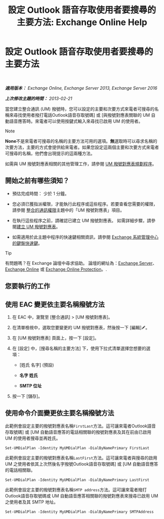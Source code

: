﻿---
title: '設定 Outlook 語音存取使用者要搜尋的主要方法: Exchange Online Help'
TOCTitle: 設定 Outlook 語音存取使用者要搜尋的主要方法
ms:assetid: 3d93a037-5820-41d3-9206-69f534414daf
ms:mtpsurl: https://technet.microsoft.com/zh-tw/library/Aa997563(v=EXCHG.150)
ms:contentKeyID: 50472933
ms.date: 05/23/2018
mtps_version: v=EXCHG.150
ms.translationtype: MT
---

# 設定 Outlook 語音存取使用者要搜尋的主要方法

 

_**適用版本：** Exchange Online, Exchange Server 2013, Exchange Server 2016_

_**上次修改主題的時間：** 2013-02-21_

當您建立整合通訊 (UM) 撥號時，您可以設定的主要和次要方式來電者可搜尋的名稱來尋找使用者撥打電話Outlook語音存取號碼\] 或 \[與撥號對應表關聯的 UM 自動語音應答時。來電者可以使用按鍵式輸入來尋找已啟用 UM 的使用者。


> [!NOTE]  
> <strong>None</strong>不是來電者可搜尋的名稱的主要方法可用的選項。<strong>無</strong>選取時可以尋求名稱的次要方法，主要的方式會提供給來電者。如果您設定這兩個主要和次要方式來電者可搜尋的名稱，他們會出現提示的這兩種方法。




如需與 UM 撥號對應表相關的其他管理工作，請參閱 [UM 撥號對應表規劃程序](um-dial-plan-procedures-exchange-2013-help.md)。

## 開始之前有哪些須知？

  - 預估完成時間： 少於 1 分鐘。

  - 您必須已獲指派權限，才能執行此程序或這些程序。若要查看您需要的權限，請參閱 [整合的通訊權限](unified-messaging-permissions-exchange-2013-help.md)主題中的「UM 撥號對應表」項目。

  - 在執行這些程序之前，請確認已建立 UM 撥號對應表。 如需詳細步驟，請參閱[建立 UM 撥號對應表](create-a-um-dial-plan-exchange-2013-help.md)。

  - 如需適用於此主題中程序的快速鍵相關資訊，請參閱 [Exchange 系統管理中心的鍵盤快速鍵](keyboard-shortcuts-in-the-exchange-admin-center-exchange-online-protection-help.md)。


> [!TIP]  
> 有問題嗎？在 Exchange 論壇中尋求協助。 論壇的網址為：<a href="https://go.microsoft.com/fwlink/p/?linkid=60612">Exchange Server</a>、 <a href="https://go.microsoft.com/fwlink/p/?linkid=267542">Exchange Online</a> 或 <a href="https://go.microsoft.com/fwlink/p/?linkid=285351">Exchange Online Protection</a>。.




## 您要執行的工作

## 使用 EAC 變更依主要名稱撥號方法

1.  在 EAC 中，瀏覽至 \[整合通訊\] \> \[UM 撥號對應表\]。

2.  在清單檢視中，選取您要變更的 UM 撥號對應表，然後按一下 \[編輯\]![編輯圖示](images/JJ218640.6f53ccb2-1f13-4c02-bea0-30690e6ea71d(EXCHG.150).gif "編輯圖示")。

3.  在 \[UM 撥號對應表\] 頁面上，按一下 \[設定\]。

4.  在 \[設定\] 中，\[搜尋名稱的主要方法\] 下，使用下拉式清單選擇您想要的選項：
    
      - \[姓氏 名字\] (預設)
    
      - **名字 姓氏**
    
      - **SMTP 位址**

5.  按一下 \[儲存\]。

## 使用命令介面變更依主要名稱撥號方法

此範例會設定主要的撥號對應表名稱`FirstLast`方法。這可讓來電者Outlook語音存取號碼\] 或 \[UM 自動語音應答的電話相關聯的撥號對應表及其在前由已啟用 UM 的使用者搜尋並再姓氏。

    Set-UMDialPlan -Identity MyUMDialPlan -DialByNamePrimary FirstLast

此範例會設定主要的撥號對應表名稱`LastFirst`方法。這可讓來電者與搜尋的啟用 UM 之使用者依其上次然後名字撥號Outlook語音存取號碼\] 或 \[UM 自動語音應答的電話相關聯。

    Set-UMDialPlan -Identity MyUMDialPlan -DialByNamePrimary LastFirst 

此範例會設定主要的撥號對應表名稱`SMTP address`方法。這可讓來電者撥打Outlook語音存取號碼或 UM 自動語音應答相關聯的撥號對應表來搜尋已啟用 UM 之使用者及其 SMTP 地址。

    Set-UMDialPlan -Identity MyUMDialPlan -DialByNamePrimary SMTPAddress

